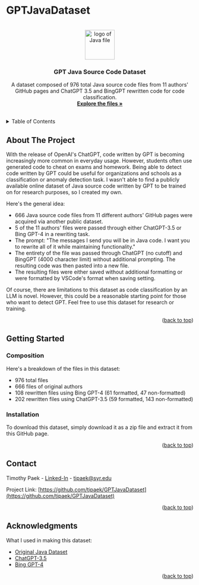 # GPTJavaDataset
<a name="readme-top"></a>

<br />
<div align="center">
  <a href="https://github.com/tipaek/GPTJavaDataset">
    <img src="https://cdn.iconscout.com/icon/free/png-256/free-java-file-51-775447.png" alt="logo of Java file" width="80" height="80">
  </a>

  <h3 align="center">GPT Java Source Code Dataset</h3>

  <p align="center">
    A dataset composed of 976 total Java source code files from 11 authors' GitHub pages and ChatGPT 3.5 and BingGPT rewritten code for code classification.
    <br />
    <a href="https://github.com/tipaek/GPTJavaDataset"><strong>Explore the files »</strong></a>
    <br />
    <br />
  </p>
</div>

<!-- TABLE OF CONTENTS -->
<details>
  <summary>Table of Contents</summary>
  <ol>
    <li>
      <a href="#about-the-project">About The Project</a>
    </li>
    <li>
      <a href="#getting-started">Getting Started</a>
      <ul>
        <li><a href="#composition">File Composiiton</a></li>
        <li><a href="#installation">Installation</a></li>
      </ul>
    </li>
    <li><a href="#usage">Usage</a></li>
    <li><a href="#contact">Contact</a></li>
    <li><a href="#acknowledgments">Acknowledgments</a></li>
  </ol>
</details>



<!-- ABOUT THE PROJECT -->
## About The Project

With the release of OpenAI's ChatGPT, code written by GPT is becoming increasingly more common in everyday usage. However, students often use generated code to cheat on exams and homework. Being able to detect code written by GPT could be useful for organizations and schools as a classification or anomaly detection task. I wasn't able to find a publicly available online dataset of Java source code written by GPT to be trained on for research purposes, so I created my own. 

Here's the general idea:
* 666 Java source code files from 11 different authors' GitHub pages were acquired via another public dataset.
* 5 of the 11 authors' files were passed through either ChatGPT-3.5 or Bing GPT-4 in a rewriting task.
* The prompt: "The messages I send you will be in Java code. I want you to rewrite all of it while maintaining functionality."
* The entirety of the file was passed through ChatGPT (no cutoff) and BingGPT (4000 character limit) without additional prompting. The resulting code was then pasted into a new file.
* The resulting files were either saved without additional formatting or were formatted by VSCode's format when saving setting.


Of course, there are limitations to this dataset as code classification by an LLM is novel. However, this could be a reasonable starting point for those who want to detect GPT. Feel free to use this dataset for research or training.

<p align="right">(<a href="#readme-top">back to top</a>)</p>



<!-- GETTING STARTED -->
## Getting Started

### Composition

Here's a breakdown of the files in this dataset:
* 976 total files
* 666 files of original authors
* 108 rewritten files using Bing GPT-4 (61 formatted, 47 non-formatted)
* 202 rewritten files using ChatGPT-3.5 (59 formatted, 143 non-formatted)

### Installation

To download this dataset, simply download it as a zip file and extract it from this GitHub page.

<p align="right">(<a href="#readme-top">back to top</a>)</p>



<!-- CONTACT -->
## Contact

Timothy Paek - [Linked-In](https://www.linkedin.com/in/timothy-paek/) - tipaek@syr.edu

Project Link: [https://github.com/tipaek/GPTJavaDataset](https://github.com/tipaek/GPTJavaDataset)

<p align="right">(<a href="#readme-top">back to top</a>)</p>



<!-- ACKNOWLEDGMENTS -->
## Acknowledgments

What I used in making this dataset:

* [Original Java Dataset](https://github.com/xinyu1118/authorship_attribution)
* [ChatGPT-3.5](https://chat.openai.com)
* [Bing GPT-4](https://chat.bing.com)

<p align="right">(<a href="#readme-top">back to top</a>)</p>



[Java]: https://img.shields.io/badge/Java-ED8B00?style=for-the-badge&logo=openjdk&logoColor=white
